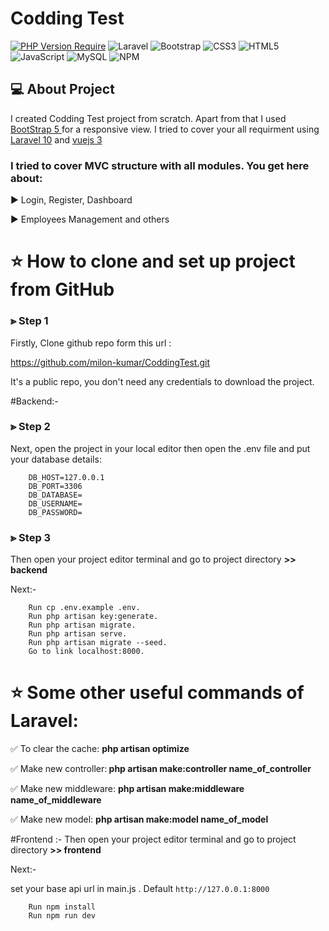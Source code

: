 # Codding Test

[![PHP Version Require](https://img.shields.io/badge/PHP-777BB4?style=for-the-badge&logo=php&logoColor=white)](https://img.shields.io/badge/PHP-777BB4?style=for-the-badge&logo=php&logoColor=white)
![Laravel](https://img.shields.io/badge/laravel-%23FF2D20.svg?style=for-the-badge&logo=laravel&logoColor=white)
![Bootstrap](https://img.shields.io/badge/bootstrap-%238511FA.svg?style=for-the-badge&logo=bootstrap&logoColor=white)
![CSS3](https://img.shields.io/badge/css3-%231572B6.svg?style=for-the-badge&logo=css3&logoColor=white)
![HTML5](https://img.shields.io/badge/html5-%23E34F26.svg?style=for-the-badge&logo=html5&logoColor=white) 
![JavaScript](https://img.shields.io/badge/javascript-%23323330.svg?style=for-the-badge&logo=javascript&logoColor=%23F7DF1E)
![MySQL](https://img.shields.io/badge/mysql-%2300f.svg?style=for-the-badge&logo=mysql&logoColor=white)
![NPM](https://img.shields.io/badge/NPM-%23CB3837.svg?style=for-the-badge&logo=npm&logoColor=white)

## 💻 About Project
I created Codding Test project from scratch. Apart from that I used <a href="https://getbootstrap.com/">BootStrap 5 </a> for a responsive view. I tried to cover your all requirment using <a href="https://laravel.com/docs/10.x">Laravel 10</a> and  <a href="https://vuejs.org/">vuejs 3</a>

### I tried to cover MVC structure with all modules. You get here about:
▶ Login, Register, Dashboard

▶ Employees Management and others



# ⭐ How to clone and set up project from GitHub

### ⪢ Step 1
Firstly, Clone github repo form this url :

https://github.com/milon-kumar/CoddingTest.git

It's a public repo, you don't need any credentials to download the project.

#Backend:-

### ⪢ Step 2
Next, open the project in your local editor then open the .env file and put your database details:

``` DB_CONNECTION=mysql
    DB_HOST=127.0.0.1
    DB_PORT=3306
    DB_DATABASE=
    DB_USERNAME=
    DB_PASSWORD=
```
### ⪢ Step 3
Then open your project editor terminal and go to project directory <b> >> backend</b>

Next:-

``` Run composer install.
    Run cp .env.example .env.
    Run php artisan key:generate.
    Run php artisan migrate.
    Run php artisan serve.
    Run php artisan migrate --seed.
    Go to link localhost:8000.
```

# ⭐ Some other useful commands of Laravel:
✅ To clear the cache: <b>php artisan optimize</b>

✅ Make new controller:<b> php artisan make:controller name_of_controller</b>

✅ Make new middleware: <b>php artisan make:middleware name_of_middleware</b>

✅ Make new model: <b>php artisan make:model name_of_model</b>

#Frontend :-
Then open your project editor terminal and go to project directory <b> >> frontend</b>

Next:-

set your base api url in main.js . Default `http://127.0.0.1:8000`


``` 
    Run npm install
    Run npm run dev
```
